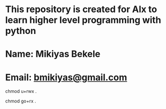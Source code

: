 # This repository is created for Alx to learn higher level programming with python
# Name: Mikiyas Bekele
# Email: bmikiyas@gmail.com


chmod u+rwx .

chmod go+rx .
